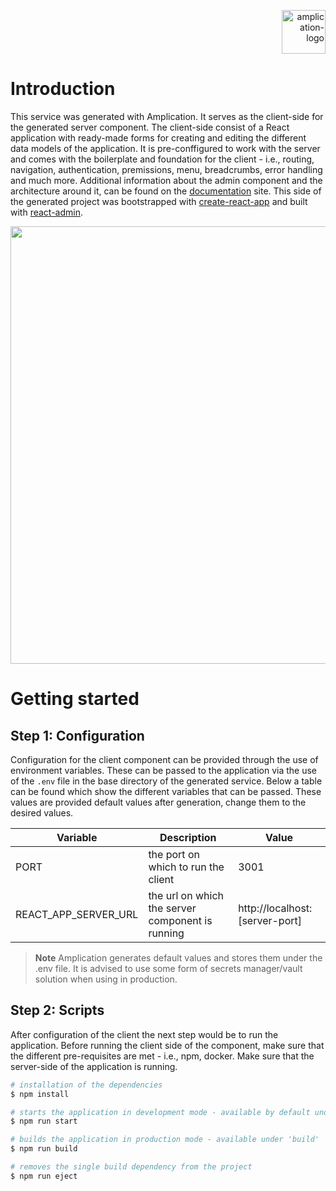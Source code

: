 <p align="right">
  <a href="https://amplication.com" target="_blank">
    <img alt="amplication-logo" height="70" alt="Amplication Logo" src="https://amplication.com/images/amplication-logo-purple.svg"/>
  </a>
</p>

# Introduction

This service was generated with Amplication. It serves as the client-side for the generated server component. The client-side consist of a React application with ready-made forms for creating and editing the different data models of the application. It is pre-conffigured to work with the server and comes with the boilerplate and foundation for the client - i.e., routing, navigation, authentication, premissions, menu, breadcrumbs, error handling and much more. Additional information about the admin component and the architecture around it, can be found on the [documentation](https://docs.amplication.com/guides/getting-started) site. This side of the generated project was bootstrapped with [create-react-app](https://github.com/facebook/create-react-app) and built with [react-admin](https://marmelab.com/react-admin/).


<p align="center">
  <img src="https://d33wubrfki0l68.cloudfront.net/2615bedd21c48089ab38a099bad9638b28879511/091b4/assets/images/admin-ui-9b6590728393d532ad798e9dc14138ac.png" width="700px">
</p>

# Getting started

## Step 1: Configuration

Configuration for the client component can be provided through the use of environment variables. These can be passed to the application via the use of the `.env` file in the base directory of the generated service. Below a table can be found which show the different variables that can be passed. These values are provided default values after generation, change them to the desired values.

| Variable             | Description                                      | Value                           |
| -------------------- | ------------------------------------------------ |  ------------------------------ |
| PORT                 | the port on which to run the client              | 3001                            |
| REACT_APP_SERVER_URL | the url on which the server component is running | http://localhost:[server-port]  |

> **Note**
> Amplication generates default values and stores them under the .env file. It is advised to use some form of secrets manager/vault solution when using in production. 


## Step 2: Scripts

After configuration of the client the next step would be to run the application. Before running the client side of the component, make sure that the different pre-requisites are met - i.e., npm, docker. Make sure that the server-side of the application is running.

```sh
# installation of the dependencies
$ npm install

# starts the application in development mode - available by default under http://localhost:3001 
$ npm run start

# builds the application in production mode - available under 'build'
$ npm run build

# removes the single build dependency from the project
$ npm run eject
```